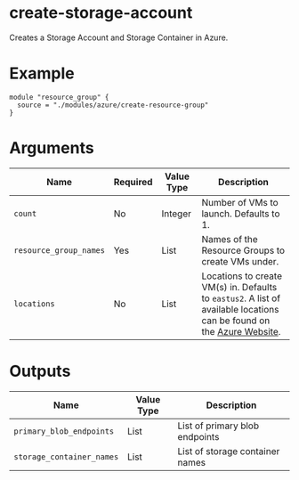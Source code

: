 # create-storage-account

Creates a Storage Account and Storage Container in Azure.

# Example

```hcl
module "resource_group" {
  source = "./modules/azure/create-resource-group"
}
```

# Arguments
| Name                      | Required | Value Type | Description
|---------------------------| -------- | ---------- | -----------
|`count`                    | No       | Integer    | Number of VMs to launch. Defaults to 1.
|`resource_group_names`     | Yes      | List       | Names of the Resource Groups to create VMs under.
|`locations`                | No       | List       | Locations to create VM(s) in. Defaults to `eastus2`. A list of available locations can be found on the [Azure Website](https://azure.microsoft.com/en-us/global-infrastructure/services/).

# Outputs

| Name                      | Value Type | Description
|---------------------------| ---------- | -----------
|`primary_blob_endpoints`    | List       | List of primary blob endpoints
|`storage_container_names`   | List       | List of storage container names